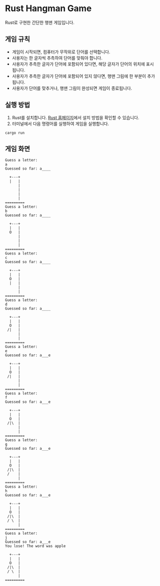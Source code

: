 # Rust Hangman Game

Rust로 구현한 간단한 행맨 게임입니다. 

## 게임 규칙

-  게임이 시작되면, 컴퓨터가 무작위로 단어를 선택합니다.
-  사용자는 한 글자씩 추측하여 단어를 맞춰야 합니다.
-  사용자가 추측한 글자가 단어에 포함되어 있다면, 해당 글자가 단어의 위치에 표시됩니다.
-  사용자가 추측한 글자가 단어에 포함되어 있지 않다면, 행맨 그림에 한 부분이 추가됩니다.
-  사용자가 단어를 맞추거나, 행맨 그림이 완성되면 게임이 종료됩니다.

## 실행 방법

1. Rust를 설치합니다. [Rust 홈페이지](https://www.rust-lang.org/tools/install)에서 설치 방법을 확인할 수 있습니다.
2. 터미널에서 다음 명령어를 실행하여 게임을 실행합니다.

```
cargo run
```

## 게임 화면

```
Guess a letter:
a
Guessed so far: a____

  +---+
  |   |
      |
      |
      |
      |
=========
Guess a letter:
b
Guessed so far: a____

  +---+
  |   |
  O   |
      |
      |
      |
=========
Guess a letter:
c
Guessed so far: a____

  +---+
  |   |
  O   |
  |   |
      |
      |
=========
Guess a letter:
d
Guessed so far: a____

  +---+
  |   |
  O   |
 /|   |
      |
      |
=========
Guess a letter:
e
Guessed so far: a___e

  +---+
  |   |
  O   |
 /|   |
      |
      |
=========
Guess a letter:
f
Guessed so far: a___e

  +---+
  |   |
  O   |
 /|\  |
      |
      |
=========
Guess a letter:
g
Guessed so far: a___e

  +---+
  |   |
  O   |
 /|\  |
 /    |
      |
=========
Guess a letter:
h
Guessed so far: a___e

  +---+
  |   |
  O   |
 /|\  |
 / \  |
      |
=========
Guess a letter:
j
Guessed so far: a___e
You lose! The word was apple

  +---+
  |   |
  O   |
 /|\  |
 / \  |
      |
=========
```